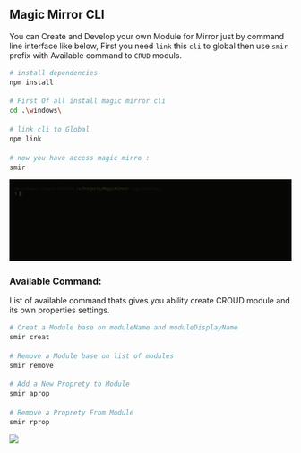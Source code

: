 ## Magic Mirror CLI
You can Create and Develop your own Module for Mirror just by command line interface like below,
First you need `link` this `cli` to global then use `smir` prefix with Available command to `CRUD` moduls.

```bash
# install dependencies
npm install

# First Of all install magic mirror cli
cd .\windows\

# link cli to Global
npm link

# now you have access magic mirro :
smir
```

<img src="./assets/img/Demo-0.gif">

### Available Command:
List of available command thats gives you ability create CROUD module and its own properties settings.

```bash
# Creat a Module base on moduleName and moduleDisplayName
smir creat

# Remove a Module base on list of modules
smir remove

# Add a New Proprety to Module
smir aprop

# Remove a Proprety From Module
smir rprop
```
<img src="./assets/img/Demo-1.gif">
